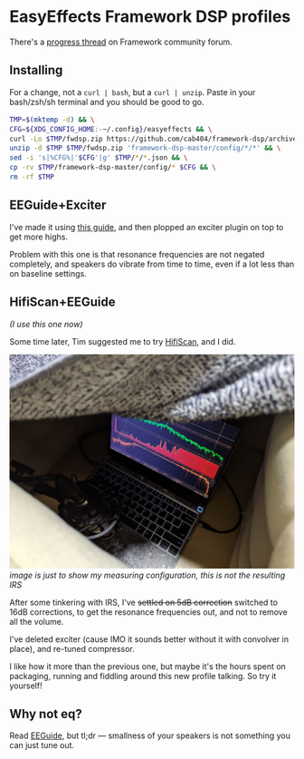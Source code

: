 EasyEffects Framework DSP profiles
=======

There's a [progress thread](https://community.frame.work/t/guide-yet-another-easyeffects-profile/40509/) on Framework community forum.

## Installing

For a change, not a `curl | bash`, but a `curl | unzip`. Paste in your bash/zsh/sh terminal and you should be good to go.

```bash
TMP=$(mktemp -d) && \
CFG=${XDG_CONFIG_HOME:-~/.config}/easyeffects && \
curl -Lo $TMP/fwdsp.zip https://github.com/cab404/framework-dsp/archive/refs/heads/master.zip && \
unzip -d $TMP $TMP/fwdsp.zip 'framework-dsp-master/config/*/*' && \
sed -i 's|%CFG%|'$CFG'|g' $TMP/*/*.json && \
cp -rv $TMP/framework-dsp-master/config/* $CFG && \
rm -rf $TMP
```

## EEGuide+Exciter

I've made it using [this guide](https://wwmm.github.io/easyeffects/guide_1.html), and then plopped an exciter plugin on top to get more highs.

Problem with this one is that resonance frequencies are not negated completely, and speakers do vibrate from time to time, even if a lot less than on baseline settings.

## HifiScan+EEGuide
_(I use this one now)_

Some time later, Tim suggested me to try [HifiScan](https://github.com/erdewit/HiFiScan), and I did.

![doing the sweep](./images/sweep.jpg)
_image is just to show my measuring configuration, this is not the resulting IRS_

After some tinkering with IRS, I've ~~settled on 5dB correction~~ switched to 16dB corrections, to get the resonance frequencies out, and not to remove all the volume.



I've deleted exciter (cause IMO it sounds better without it with convolver in place), and re-tuned compressor.

I like how it more than the previous one, but maybe it's the hours spent on packaging, running and fiddling around this new profile talking. 
So try it yourself!

## Why not eq?

Read [EEGuide]((https://wwmm.github.io/easyeffects/guide_1.html)), but tl;dr — smallness of your speakers is not something you can just tune out.
